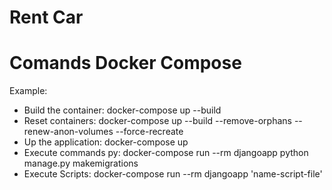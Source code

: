 # Rent Car


# Comands Docker Compose

Example:
* Build the container: docker-compose up --build
* Reset containers: docker-compose up --build --remove-orphans --renew-anon-volumes --force-recreate
* Up the application: docker-compose up
* Execute commands py: docker-compose run --rm djangoapp python manage.py makemigrations
* Execute Scripts: docker-compose run --rm djangoapp 'name-script-file'